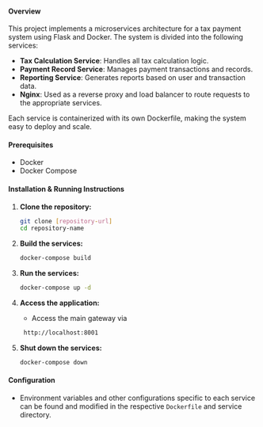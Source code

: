#### Overview
This project implements a microservices architecture for a tax payment system using Flask and Docker. The system is divided into the following services:
- **Tax Calculation Service**: Handles all tax calculation logic.
- **Payment Record Service**: Manages payment transactions and records.
- **Reporting Service**: Generates reports based on user and transaction data.
- **Nginx**: Used as a reverse proxy and load balancer to route requests to the appropriate services.

Each service is containerized with its own Dockerfile, making the system easy to deploy and scale.

#### Prerequisites
- Docker
- Docker Compose

#### Installation & Running Instructions
1. **Clone the repository:**
   ```bash
   git clone [repository-url]
   cd repository-name
   ```

2. **Build the services:**
   ```bash
   docker-compose build
   ```

3. **Run the services:**
   ```bash
   docker-compose up -d
   ```

4. **Access the application:**
    - Access the main gateway via 
   ```bash
    http://localhost:8001
   ```

5. **Shut down the services:**
   ```bash
   docker-compose down
   ```

#### Configuration
- Environment variables and other configurations specific to each service can be found and modified in the respective `Dockerfile` and service directory.
